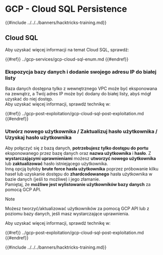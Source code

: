 # GCP - Cloud SQL Persistence

{{#include ../../../banners/hacktricks-training.md}}

## Cloud SQL

Aby uzyskać więcej informacji na temat Cloud SQL, sprawdź:

{{#ref}}
../gcp-services/gcp-cloud-sql-enum.md
{{#endref}}

### Ekspozycja bazy danych i dodanie swojego adresu IP do białej listy

Baza danych dostępna tylko z wewnętrznego VPC może być eksponowana na zewnątrz, a Twój adres IP może być dodany do białej listy, abyś mógł uzyskać do niej dostęp.\
Aby uzyskać więcej informacji, sprawdź technikę w:

{{#ref}}
../gcp-post-exploitation/gcp-cloud-sql-post-exploitation.md
{{#endref}}

### Utwórz nowego użytkownika / Zaktualizuj hasło użytkownika / Uzyskaj hasło użytkownika

Aby połączyć się z bazą danych, **potrzebujesz tylko dostępu do portu** eksponowanego przez bazę danych oraz **nazwa użytkownika** i **hasło**. Z **wystarczającymi uprawnieniami** możesz **utworzyć nowego użytkownika** lub **zaktualizować** hasło istniejącego użytkownika.\
Inną opcją byłoby **brute force hasła użytkownika** poprzez próbowanie kilku haseł lub uzyskanie dostępu do **zhardcodowanego** hasła użytkownika w bazie danych (jeśli to możliwe) i jego złamanie.\
Pamiętaj, że **możliwe jest wylistowanie użytkowników bazy danych** za pomocą GCP API.

> [!NOTE]
> Możesz tworzyć/aktualizować użytkowników za pomocą GCP API lub z poziomu bazy danych, jeśli masz wystarczające uprawnienia.

Aby uzyskać więcej informacji, sprawdź technikę w:

{{#ref}}
../gcp-post-exploitation/gcp-cloud-sql-post-exploitation.md
{{#endref}}

{{#include ../../../banners/hacktricks-training.md}}
